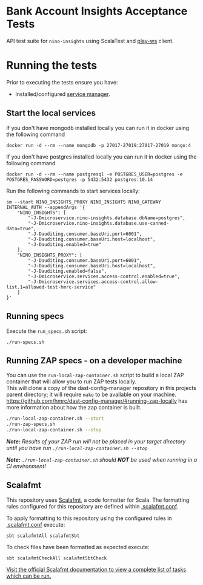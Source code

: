 # Bank Account Insights Acceptance Tests

API test suite for `nino-insights` using ScalaTest and [play-ws](https://github.com/playframework/play-ws) client.

# Running the tests

Prior to executing the tests ensure you have:

- Installed/configured [service manager](https://github.com/hmrc/service-manager).

## Start the local services

If you don't have mongodb installed locally you can run it in docker using the following command

    docker run -d --rm --name mongodb -p 27017-27019:27017-27019 mongo:4

If you don't have postgres installed locally you can run it in docker using the following command

    docker run -d --rm --name postgresql -e POSTGRES_USER=postgres -e POSTGRES_PASSWORD=postgres -p 5432:5432 postgres:10.14

Run the following commands to start services locally:

    sm --start NINO_INSIGHTS_PROXY NINO_INSIGHTS NINO_GATEWAY INTERNAL_AUTH --appendArgs '{
        "NINO_INSIGHTS": [
            "-J-Dmicroservice.nino-insights.database.dbName=postgres",
            "-J-Dmicroservice.nino-insights.database.use-canned-data=true",
            "-J-Dauditing.consumer.baseUri.port=6001",
            "-J-Dauditing.consumer.baseUri.host=localhost",
            "-J-Dauditing.enabled=true"
        ],
        "NINO_INSIGHTS_PROXY": [
            "-J-Dauditing.consumer.baseUri.port=6001",
            "-J-Dauditing.consumer.baseUri.host=localhost",
            "-J-Dauditing.enabled=false",
            "-J-Dmicroservice.services.access-control.enabled=true",
            "-J-Dmicroservice.services.access-control.allow-list.1=allowed-test-hmrc-service"
        ]
    }'

## Running specs

Execute the `run_specs.sh` script:

`./run-specs.sh`

## Running ZAP specs - on a developer machine

You can use the `run-local-zap-container.sh` script to build a local ZAP container that will allow you to run ZAP tests locally.  
This will clone a copy of the dast-config-manager repository in this projects parent directory; it will require `make` to be available on your machine.  
https://github.com/hmrc/dast-config-manager/#running-zap-locally has more information about how the zap container is built.

```bash
./run-local-zap-container.sh --start
./run-zap-specs.sh
./run-local-zap-container.sh --stop
``` 

***Note:** Results of your ZAP run will not be placed in your target directory until you have run `./run-local-zap-container.sh --stop`*

***Note:** `./run-local-zap-container.sh` should **NOT** be used when running in a CI environment!*

## Scalafmt

This repository uses [Scalafmt](https://scalameta.org/scalafmt/), a code formatter for Scala. The formatting rules configured for this repository are defined
within [.scalafmt.conf](.scalafmt.conf).

To apply formatting to this repository using the configured rules in [.scalafmt.conf](.scalafmt.conf) execute:

 ```
 sbt scalafmtAll scalafmtSbt
 ```

To check files have been formatted as expected execute:

 ```
 sbt scalafmtCheckAll scalafmtSbtCheck
 ```

[Visit the official Scalafmt documentation to view a complete list of tasks which can be run.](https://scalameta.org/scalafmt/docs/installation.html#task-keys)
